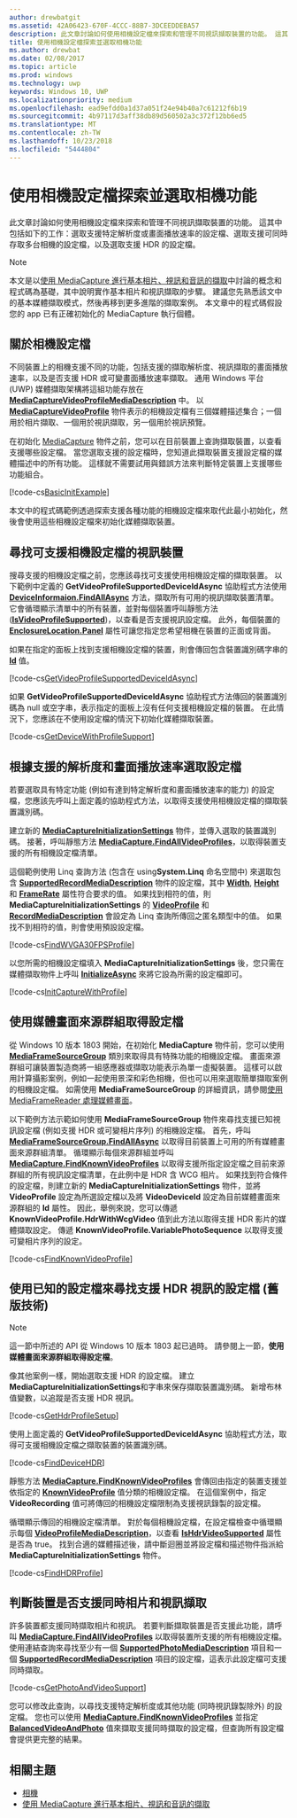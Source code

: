 ```yaml
---
author: drewbatgit
ms.assetid: 42A06423-670F-4CCC-88B7-3DCEEDDEBA57
description: 此文章討論如何使用相機設定檔來探索和管理不同視訊擷取裝置的功能。 這其中包括如下的工作：選取支援特定解析度或畫面播放速率的設定檔、選取支援可同時存取多台相機的設定檔，以及選取支援 HDR 的設定檔。
title: 使用相機設定檔探索並選取相機功能
ms.author: drewbat
ms.date: 02/08/2017
ms.topic: article
ms.prod: windows
ms.technology: uwp
keywords: Windows 10, UWP
ms.localizationpriority: medium
ms.openlocfilehash: ead9efdd0a1d37a051f24e94b40a7c61212f6b19
ms.sourcegitcommit: 4b97117d3aff38db89d560502a3c372f12bb6ed5
ms.translationtype: MT
ms.contentlocale: zh-TW
ms.lasthandoff: 10/23/2018
ms.locfileid: "5444804"
---
```

# <a name="discover-and-select-camera-capabilities-with-camera-profiles"></a>使用相機設定檔探索並選取相機功能



此文章討論如何使用相機設定檔來探索和管理不同視訊擷取裝置的功能。 這其中包括如下的工作：選取支援特定解析度或畫面播放速率的設定檔、選取支援可同時存取多台相機的設定檔，以及選取支援 HDR 的設定檔。

> [!NOTE] 
> 本文是以[使用 MediaCapture 進行基本相片、視訊和音訊的擷取](basic-photo-video-and-audio-capture-with-MediaCapture.md)中討論的概念和程式碼為基礎，其中說明實作基本相片和視訊擷取的步驟。 建議您先熟悉該文中的基本媒體擷取模式，然後再移到更多進階的擷取案例。 本文章中的程式碼假設您的 app 已有正確初始化的 MediaCapture 執行個體。

 

## <a name="about-camera-profiles"></a>關於相機設定檔

不同裝置上的相機支援不同的功能，包括支援的擷取解析度、視訊擷取的畫面播放速率，以及是否支援 HDR 或可變畫面播放速率擷取。 通用 Windows 平台 (UWP) 媒體擷取架構將這組功能存放在 [**MediaCaptureVideoProfileMediaDescription**](https://msdn.microsoft.com/library/windows/apps/dn926695) 中。 以 [**MediaCaptureVideoProfile**](https://msdn.microsoft.com/library/windows/apps/dn926694) 物件表示的相機設定檔有三個媒體描述集合；一個用於相片擷取、一個用於視訊擷取，另一個用於視訊預覽。

在初始化 [MediaCapture](capture-photos-and-video-with-mediacapture.md) 物件之前，您可以在目前裝置上查詢擷取裝置，以查看支援哪些設定檔。 當您選取支援的設定檔時，您知道此擷取裝置支援設定檔的媒體描述中的所有功能。 這樣就不需要試用與錯誤方法來判斷特定裝置上支援哪些功能組合。

[!code-cs[BasicInitExample](./code/BasicMediaCaptureWin10/cs/MainPage.xaml.cs#SnippetBasicInitExample)]

本文中的程式碼範例透過探索支援各種功能的相機設定檔來取代此最小初始化，然後會使用這些相機設定檔來初始化媒體擷取裝置。

## <a name="find-a-video-device-that-supports-camera-profiles"></a>尋找可支援相機設定檔的視訊裝置

搜尋支援的相機設定檔之前，您應該尋找可支援使用相機設定檔的擷取裝置。 以下範例中定義的 **GetVideoProfileSupportedDeviceIdAsync** 協助程式方法使用 [**DeviceInformaion.FindAllAsync**](https://msdn.microsoft.com/library/windows/apps/br225432) 方法，擷取所有可用的視訊擷取裝置清單。 它會循環顯示清單中的所有裝置，並對每個裝置呼叫靜態方法 ([**IsVideoProfileSupported**](https://msdn.microsoft.com/library/windows/apps/dn926714))，以查看是否支援視訊設定檔。 此外，每個裝置的 [**EnclosureLocation.Panel**](https://msdn.microsoft.com/library/windows/apps/br229906) 屬性可讓您指定您希望相機在裝置的正面或背面。

如果在指定的面板上找到支援相機設定檔的裝置，則會傳回包含裝置識別碼字串的 [**Id**](https://msdn.microsoft.com/library/windows/apps/br225437) 值。

[!code-cs[GetVideoProfileSupportedDeviceIdAsync](./code/BasicMediaCaptureWin10/cs/MainPage.xaml.cs#SnippetGetVideoProfileSupportedDeviceIdAsync)]

如果 **GetVideoProfileSupportedDeviceIdAsync** 協助程式方法傳回的裝置識別碼為 null 或空字串，表示指定的面板上沒有任何支援相機設定檔的裝置。 在此情況下，您應該在不使用設定檔的情況下初始化媒體擷取裝置。

[!code-cs[GetDeviceWithProfileSupport](./code/BasicMediaCaptureWin10/cs/MainPage.xaml.cs#SnippetGetDeviceWithProfileSupport)]

## <a name="select-a-profile-based-on-supported-resolution-and-frame-rate"></a>根據支援的解析度和畫面播放速率選取設定檔

若要選取具有特定功能 (例如有達到特定解析度和畫面播放速率的能力) 的設定檔，您應該先呼叫上面定義的協助程式方法，以取得支援使用相機設定檔的擷取裝置識別碼。

建立新的 [**MediaCaptureInitializationSettings**](https://msdn.microsoft.com/library/windows/apps/br226573) 物件，並傳入選取的裝置識別碼。 接著，呼叫靜態方法 [**MediaCapture.FindAllVideoProfiles**](https://msdn.microsoft.com/library/windows/apps/dn926708)，以取得裝置支援的所有相機設定檔清單。

這個範例使用 Linq 查詢方法 (包含在 using**System.Linq** 命名空間中) 來選取包含 [**SupportedRecordMediaDescription**](https://msdn.microsoft.com/library/windows/apps/dn926705) 物件的設定檔，其中 [**Width**](https://msdn.microsoft.com/library/windows/apps/dn926700), [**Height**](https://msdn.microsoft.com/library/windows/apps/dn926697) 和 [**FrameRate**](https://msdn.microsoft.com/library/windows/apps/dn926696) 屬性符合要求的值。 如果找到相符的值，則 **MediaCaptureInitializationSettings** 的 [**VideoProfile**](https://msdn.microsoft.com/library/windows/apps/dn926679) 和 [**RecordMediaDescription**](https://msdn.microsoft.com/library/windows/apps/dn926678) 會設定為 Linq 查詢所傳回之匿名類型中的值。 如果找不到相符的值，則會使用預設設定檔。

[!code-cs[FindWVGA30FPSProfile](./code/BasicMediaCaptureWin10/cs/MainPage.xaml.cs#SnippetFindWVGA30FPSProfile)]

以您所需的相機設定檔填入 **MediaCaptureInitializationSettings** 後，您只需在媒體擷取物件上呼叫 [**InitializeAsync**](https://msdn.microsoft.com/library/windows/apps/br226598) 來將它設為所需的設定檔即可。

[!code-cs[InitCaptureWithProfile](./code/BasicMediaCaptureWin10/cs/MainPage.xaml.cs#SnippetInitCaptureWithProfile)]

## <a name="use-media-frame-source-groups-to-get-profiles"></a>使用媒體畫面來源群組取得設定檔

從 Windows 10 版本 1803 開始，在初始化 **MediaCapture** 物件前，您可以使用 [**MediaFrameSourceGroup**](https://docs.microsoft.com/uwp/api/windows.media.capture.frames.mediaframesourcegroup) 類別來取得具有特殊功能的相機設定檔。 畫面來源群組可讓裝置製造商將一組感應器或擷取功能表示為單一虛擬裝置。 這樣可以啟用計算攝影案例，例如一起使用景深和彩色相機，但也可以用來選取簡單擷取案例的相機設定檔。 如需使用 **MediaFrameSourceGroup** 的詳細資訊，請參閱[使用 MediaFrameReader 處理媒體畫面](process-media-frames-with-mediaframereader.md)。

以下範例方法示範如何使用 **MediaFrameSourceGroup** 物件來尋找支援已知視訊設定檔 (例如支援 HDR 或可變相片序列) 的相機設定檔。 首先，呼叫 [**MediaFrameSourceGroup.FindAllAsync**](https://msdn.microsoft.com/library/windows/apps/Windows.Media.Capture.Frames.MediaFrameSourceGroup.FindAllAsync) 以取得目前裝置上可用的所有媒體畫面來源群組清單。 循環顯示每個來源群組並呼叫 [**MediaCapture.FindKnownVideoProfiles**](https://docs.microsoft.com/uwp/api/windows.media.capture.mediacapture.findknownvideoprofiles) 以取得支援所指定設定檔之目前來源群組的所有視訊設定檔清單，在此例中是 HDR 含 WCG 相片。 如果找到符合條件的設定檔，則建立新的 **MediaCaptureInitializationSettings** 物件，並將 **VideoProfile** 設定為所選設定檔以及將 **VideoDeviceId** 設定為目前媒體畫面來源群組的 **Id** 屬性。 因此，舉例來說，您可以傳遞 **KnownVideoProfile.HdrWithWcgVideo** 值到此方法以取得支援 HDR 影片的媒體擷取設定。 傳遞 **KnownVideoProfile.VariablePhotoSequence** 以取得支援可變相片序列的設定。

 [!code-cs[FindKnownVideoProfile](./code/BasicMediaCaptureWin10/cs/MainPage.xaml.cs#SnippetFindKnownVideoProfile)]

## <a name="use-known-profiles-to-find-a-profile-that-supports-hdr-video-legacy-technique"></a>使用已知的設定檔來尋找支援 HDR 視訊的設定檔 (舊版技術)

> [!NOTE] 
> 這一節中所述的 API 從 Windows 10 版本 1803 起已過時。 請參閱上一節，**使用媒體畫面來源群組取得設定檔**。

像其他案例一樣，開始選取支援 HDR 的設定檔。 建立**MediaCaptureInitializationSettings**和字串來保存擷取裝置識別碼。 新增布林值變數，以追蹤是否支援 HDR 視訊。

[!code-cs[GetHdrProfileSetup](./code/BasicMediaCaptureWin10/cs/MainPage.xaml.cs#SnippetGetHdrProfileSetup)]

使用上面定義的 **GetVideoProfileSupportedDeviceIdAsync** 協助程式方法，取得可支援相機設定檔之擷取裝置的裝置識別碼。

[!code-cs[FindDeviceHDR](./code/BasicMediaCaptureWin10/cs/MainPage.xaml.cs#SnippetFindDeviceHDR)]

靜態方法 [**MediaCapture.FindKnownVideoProfiles**](https://msdn.microsoft.com/library/windows/apps/dn926710) 會傳回由指定的裝置支援並依指定的 [**KnownVideoProfile**](https://msdn.microsoft.com/library/windows/apps/dn948843) 值分類的相機設定檔。 在這個案例中，指定 **VideoRecording** 值可將傳回的相機設定檔限制為支援視訊錄製的設定檔。

循環顯示傳回的相機設定檔清單。 對於每個相機設定檔，在設定檔檢查中循環顯示每個 [**VideoProfileMediaDescription**](https://msdn.microsoft.com/library/windows/apps/dn926695)，以查看 [**IsHdrVideoSupported**](https://msdn.microsoft.com/library/windows/apps/dn926698) 屬性是否為 true。 找到合適的媒體描述後，請中斷迴圈並將設定檔和描述物件指派給 **MediaCaptureInitializationSettings** 物件。

[!code-cs[FindHDRProfile](./code/BasicMediaCaptureWin10/cs/MainPage.xaml.cs#SnippetFindHDRProfile)]

## <a name="determine-if-a-device-supports-simultaneous-photo-and-video-capture"></a>判斷裝置是否支援同時相片和視訊擷取

許多裝置都支援同時擷取相片和視訊。 若要判斷擷取裝置是否支援此功能，請呼叫 [**MediaCapture.FindAllVideoProfiles**](https://msdn.microsoft.com/library/windows/apps/dn926708) 以取得裝置所支援的所有相機設定檔。 使用連結查詢來尋找至少有一個 [**SupportedPhotoMediaDescription**](https://msdn.microsoft.com/library/windows/apps/dn926703) 項目和一個 [**SupportedRecordMediaDescription**](https://msdn.microsoft.com/library/windows/apps/dn926705) 項目的設定檔，這表示此設定檔可支援同時擷取。

[!code-cs[GetPhotoAndVideoSupport](./code/BasicMediaCaptureWin10/cs/MainPage.xaml.cs#SnippetGetPhotoAndVideoSupport)]

您可以修改此查詢，以尋找支援特定解析度或其他功能 (同時視訊錄製除外) 的設定檔。 您也可以使用 [**MediaCapture.FindKnownVideoProfiles**](https://msdn.microsoft.com/library/windows/apps/dn926710) 並指定 [**BalancedVideoAndPhoto**](https://msdn.microsoft.com/library/windows/apps/dn948843) 值來擷取支援同時擷取的設定檔，但查詢所有設定檔會提供更完整的結果。

## <a name="related-topics"></a>相關主題

* [相機](camera.md)
* [使用 MediaCapture 進行基本相片、視訊和音訊的擷取](basic-photo-video-and-audio-capture-with-MediaCapture.md)
 

 




